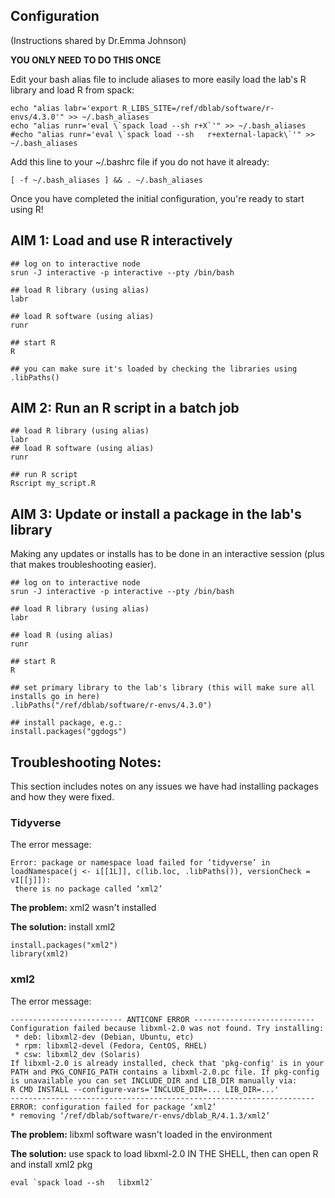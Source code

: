## Configuration

(Instructions shared by Dr.Emma Johnson)

**YOU ONLY NEED TO DO THIS ONCE**

Edit your bash alias file to include aliases to more easily load the lab's R library and load R from spack:

```
echo "alias labr='export R_LIBS_SITE=/ref/dblab/software/r-envs/4.3.0'" >> ~/.bash_aliases
echo "alias runr='eval \`spack load --sh r+X`'" >> ~/.bash_aliases
#echo "alias runr='eval \`spack load --sh   r+external-lapack\`'" >> ~/.bash_aliases

```
Add this line to your ~/.bashrc file if you do not have it already:
```
[ -f ~/.bash_aliases ] && . ~/.bash_aliases
```

Once you have completed the initial configuration, you're ready to start using R!

## AIM 1: Load and use R interactively
```
## log on to interactive node
srun -J interactive -p interactive --pty /bin/bash

## load R library (using alias)
labr

## load R software (using alias)
runr

## start R
R

## you can make sure it's loaded by checking the libraries using
.libPaths()
```

## AIM 2: Run an R script in a batch job
```
## load R library (using alias)
labr
## load R software (using alias)
runr

## run R script
Rscript my_script.R
```

## AIM 3: Update or install a package in the lab's library

Making any updates or installs has to be done in an interactive session (plus that makes troubleshooting easier). 

```
## log on to interactive node
srun -J interactive -p interactive --pty /bin/bash

## load R library (using alias)
labr

## load R (using alias)
runr

## start R
R

## set primary library to the lab's library (this will make sure all installs go in here)
.libPaths("/ref/dblab/software/r-envs/4.3.0")

## install package, e.g.:
install.packages("ggdogs")
```


## Troubleshooting Notes:

This section includes notes on any issues we have had installing packages and how they were fixed.

### Tidyverse

The error message: 

```
Error: package or namespace load failed for ‘tidyverse’ in loadNamespace(j <- i[[1L]], c(lib.loc, .libPaths()), versionCheck = vI[[j]]):
 there is no package called ‘xml2’
```

**The problem:** xml2 wasn't installed

**The solution:** install xml2
```
install.packages("xml2")
library(xml2)
```

### xml2

The error message: 

```
------------------------- ANTICONF ERROR ---------------------------
Configuration failed because libxml-2.0 was not found. Try installing:
 * deb: libxml2-dev (Debian, Ubuntu, etc)
 * rpm: libxml2-devel (Fedora, CentOS, RHEL)
 * csw: libxml2_dev (Solaris)
If libxml-2.0 is already installed, check that 'pkg-config' is in your
PATH and PKG_CONFIG_PATH contains a libxml-2.0.pc file. If pkg-config
is unavailable you can set INCLUDE_DIR and LIB_DIR manually via:
R CMD INSTALL --configure-vars='INCLUDE_DIR=... LIB_DIR=...'
--------------------------------------------------------------------
ERROR: configuration failed for package ‘xml2’
* removing ‘/ref/dblab/software/r-envs/dblab_R/4.1.3/xml2’
```

**The problem:** libxml software wasn't loaded in the environment

**The solution:** use spack to load libxml-2.0 IN THE SHELL, then can open R and install xml2 pkg
```
eval `spack load --sh   libxml2`
```
